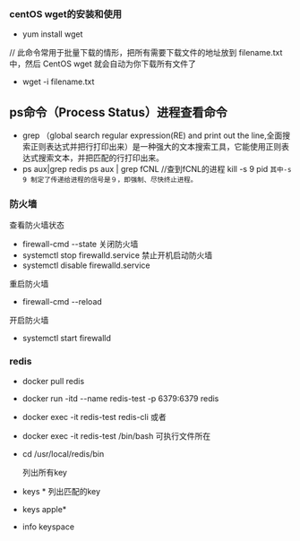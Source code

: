 ### centOS wget的安装和使用
- yum install wget

// 此命令常用于批量下载的情形，把所有需要下载文件的地址放到 filename.txt 中，然后 CentOS wget 就会自动为你下载所有文件了
-  wget -i filename.txt

## ps命令（Process Status）进程查看命令
- grep （global search regular expression(RE) and print out the line,全面搜索正则表达式并把行打印出来）是一种强大的文本搜索工具，它能使用正则表达式搜索文本，并把匹配的行打印出来。
- ps aux|grep redis 
ps aux | grep fCNL //查到fCNL的进程
kill -s 9 pid
`其中-s 9 制定了传递给进程的信号是９，即强制、尽快终止进程。`

  
### 防火墙
查看防火墙状态
- firewall-cmd --state
关闭防火墙
- systemctl stop firewalld.service
禁止开机启动防火墙
- systemctl disable firewalld.service 

重启防火墙
- firewall-cmd --reload

开启防火墙
- systemctl start firewalld

### redis
- docker pull redis
- docker run -itd --name redis-test -p 6379:6379 redis
- docker exec -it redis-test redis-cli
  或者
- docker exec -it redis-test /bin/bash
  可执行文件所在
- cd /usr/local/redis/bin
  
  列出所有key
- keys *
  列出匹配的key
- keys apple*

- info keyspace